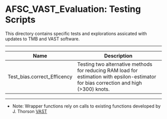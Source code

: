 # AFSC_VAST_Evaluation: Testing Scripts

This directory contains specific tests and explorations assicated with updates to TMB and VAST software. 

***

Name                            | Description
--------------------------------|--------------------------------------
Test_bias.correct_Efficency     | Testing two alternative methods for reducing RAM load for estimation with epsilon-estimator for bias correction and high (>300) knots. 

***

*	Note: Wrapper functions rely on calls to existing functions developed by J. Thorson [VAST](https://github.com/James-Thorson/VAST)